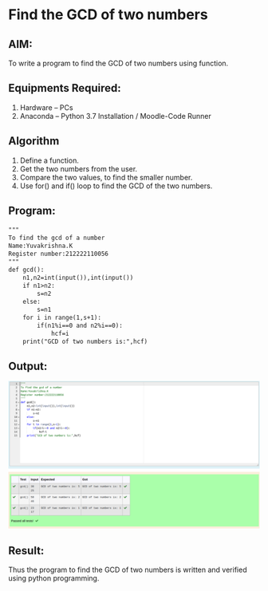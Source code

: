 # Find the GCD of two numbers

## AIM:
To write a program to find the GCD of two numbers using function.

## Equipments Required:
1. Hardware – PCs
2. Anaconda – Python 3.7 Installation / Moodle-Code Runner

## Algorithm
1. Define a function.
2. Get the two numbers from the user.
3. Compare the two values, to find the smaller number.
4. Use for() and if() loop to find the GCD of the two numbers.

## Program:
```
"""
To find the gcd of a number
Name:Yuvakrishna.K
Register number:212222110056
"""
def gcd():
    n1,n2=int(input()),int(input())
    if n1>n2:
        s=n2
    else:
        s=n1
    for i in range(1,s+1):
        if(n1%i==0 and n2%i==0):
            hcf=i
    print("GCD of two numbers is:",hcf)
```

## Output:
![output](./pyexp2a.png)



## Result:
Thus the program to find the GCD of two numbers is written and verified using python programming.
